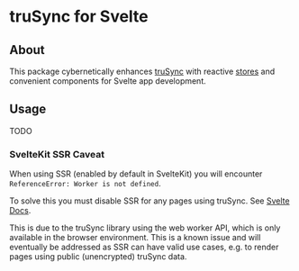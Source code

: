 # truSync for Svelte

## About

This package cybernetically enhances [truSync](https://github.com/aidlran/trusync/tree/main/packages/js) with reactive [stores](https://svelte.dev/docs/svelte-components#script-4-prefix-stores-with-$-to-access-their-values) and convenient components for Svelte app development.

## Usage

TODO

### SvelteKit SSR Caveat

When using SSR (enabled by default in SvelteKit) you will encounter `ReferenceError: Worker is not defined`.

To solve this you must disable SSR for any pages using truSync. See [Svelte Docs](https://learn.svelte.dev/tutorial/ssr).

This is due to the truSync library using the web worker API, which is only available in the browser environment. This is a known issue and will eventually be addressed as SSR can have valid use cases, e.g. to render pages using public (unencrypted) truSync data.
